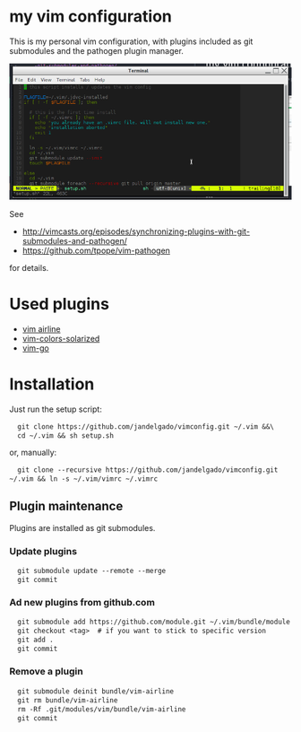 # my vim configuration
This is my personal vim configuration, with plugins included as git submodules and
the pathogen plugin manager.

![screenshot](screenshot.png)

See
  * http://vimcasts.org/episodes/synchronizing-plugins-with-git-submodules-and-pathogen/
  * https://github.com/tpope/vim-pathogen

for details.

# Used plugins
  *  [vim airline](https://github.com/vim-airline/vim-airline)
  *  [vim-colors-solarized](https://github.com/altercation/vim-colors-solarized.git)
  *  [vim-go](https://github.com/fatih/vim-go)

# Installation
Just run the setup script:
```
  git clone https://github.com/jandelgado/vimconfig.git ~/.vim &&\
  cd ~/.vim && sh setup.sh
```

or, manually:
```
  git clone --recursive https://github.com/jandelgado/vimconfig.git ~/.vim && ln -s ~/.vim/vimrc ~/.vimrc
```

## Plugin maintenance
Plugins are installed as git submodules.
### Update plugins
```
  git submodule update --remote --merge
  git commit 
```

### Ad new plugins from github.com
```
  git submodule add https://github.com/module.git ~/.vim/bundle/module
  git checkout <tag>  # if you want to stick to specific version
  git add .
  git commit
```

### Remove a plugin
```
  git submodule deinit bundle/vim-airline
  git rm bundle/vim-airline
  rm -Rf .git/modules/vim/bundle/vim-airline
  git commit
```

